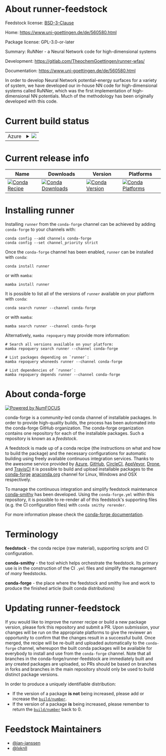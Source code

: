 About runner-feedstock
======================

Feedstock license: [BSD-3-Clause](https://github.com/conda-forge/runner-feedstock/blob/main/LICENSE.txt)

Home: https://www.uni-goettingen.de/de/560580.html

Package license: GPL-3.0-or-later

Summary: RuNNer - a Neural Network code for high-dimensional systems

Development: https://gitlab.com/TheochemGoettingen/runner-wfas/

Documentation: https://www.uni-goettingen.de/de/560580.html

In order to develop Neural Network potential-energy surfaces for a
variety of system, we have developed our in-house NN code for
high-dimensional systems called RuNNer, which was the first
implementation of high-dimensional NN potentials. Much of the
methodology has been originally developed with this code.


Current build status
====================


<table>
    
  <tr>
    <td>Azure</td>
    <td>
      <details>
        <summary>
          <a href="https://dev.azure.com/conda-forge/feedstock-builds/_build/latest?definitionId=12016&branchName=main">
            <img src="https://dev.azure.com/conda-forge/feedstock-builds/_apis/build/status/runner-feedstock?branchName=main">
          </a>
        </summary>
        <table>
          <thead><tr><th>Variant</th><th>Status</th></tr></thead>
          <tbody><tr>
              <td>linux_64_mpimpich</td>
              <td>
                <a href="https://dev.azure.com/conda-forge/feedstock-builds/_build/latest?definitionId=12016&branchName=main">
                  <img src="https://dev.azure.com/conda-forge/feedstock-builds/_apis/build/status/runner-feedstock?branchName=main&jobName=linux&configuration=linux%20linux_64_mpimpich" alt="variant">
                </a>
              </td>
            </tr><tr>
              <td>linux_64_mpiopenmpi</td>
              <td>
                <a href="https://dev.azure.com/conda-forge/feedstock-builds/_build/latest?definitionId=12016&branchName=main">
                  <img src="https://dev.azure.com/conda-forge/feedstock-builds/_apis/build/status/runner-feedstock?branchName=main&jobName=linux&configuration=linux%20linux_64_mpiopenmpi" alt="variant">
                </a>
              </td>
            </tr><tr>
              <td>osx_64_mpimpich</td>
              <td>
                <a href="https://dev.azure.com/conda-forge/feedstock-builds/_build/latest?definitionId=12016&branchName=main">
                  <img src="https://dev.azure.com/conda-forge/feedstock-builds/_apis/build/status/runner-feedstock?branchName=main&jobName=osx&configuration=osx%20osx_64_mpimpich" alt="variant">
                </a>
              </td>
            </tr><tr>
              <td>osx_64_mpiopenmpi</td>
              <td>
                <a href="https://dev.azure.com/conda-forge/feedstock-builds/_build/latest?definitionId=12016&branchName=main">
                  <img src="https://dev.azure.com/conda-forge/feedstock-builds/_apis/build/status/runner-feedstock?branchName=main&jobName=osx&configuration=osx%20osx_64_mpiopenmpi" alt="variant">
                </a>
              </td>
            </tr>
          </tbody>
        </table>
      </details>
    </td>
  </tr>
</table>

Current release info
====================

| Name | Downloads | Version | Platforms |
| --- | --- | --- | --- |
| [![Conda Recipe](https://img.shields.io/badge/recipe-runner-green.svg)](https://anaconda.org/conda-forge/runner) | [![Conda Downloads](https://img.shields.io/conda/dn/conda-forge/runner.svg)](https://anaconda.org/conda-forge/runner) | [![Conda Version](https://img.shields.io/conda/vn/conda-forge/runner.svg)](https://anaconda.org/conda-forge/runner) | [![Conda Platforms](https://img.shields.io/conda/pn/conda-forge/runner.svg)](https://anaconda.org/conda-forge/runner) |

Installing runner
=================

Installing `runner` from the `conda-forge` channel can be achieved by adding `conda-forge` to your channels with:

```
conda config --add channels conda-forge
conda config --set channel_priority strict
```

Once the `conda-forge` channel has been enabled, `runner` can be installed with `conda`:

```
conda install runner
```

or with `mamba`:

```
mamba install runner
```

It is possible to list all of the versions of `runner` available on your platform with `conda`:

```
conda search runner --channel conda-forge
```

or with `mamba`:

```
mamba search runner --channel conda-forge
```

Alternatively, `mamba repoquery` may provide more information:

```
# Search all versions available on your platform:
mamba repoquery search runner --channel conda-forge

# List packages depending on `runner`:
mamba repoquery whoneeds runner --channel conda-forge

# List dependencies of `runner`:
mamba repoquery depends runner --channel conda-forge
```


About conda-forge
=================

[![Powered by
NumFOCUS](https://img.shields.io/badge/powered%20by-NumFOCUS-orange.svg?style=flat&colorA=E1523D&colorB=007D8A)](https://numfocus.org)

conda-forge is a community-led conda channel of installable packages.
In order to provide high-quality builds, the process has been automated into the
conda-forge GitHub organization. The conda-forge organization contains one repository
for each of the installable packages. Such a repository is known as a *feedstock*.

A feedstock is made up of a conda recipe (the instructions on what and how to build
the package) and the necessary configurations for automatic building using freely
available continuous integration services. Thanks to the awesome service provided by
[Azure](https://azure.microsoft.com/en-us/services/devops/), [GitHub](https://github.com/),
[CircleCI](https://circleci.com/), [AppVeyor](https://www.appveyor.com/),
[Drone](https://cloud.drone.io/welcome), and [TravisCI](https://travis-ci.com/)
it is possible to build and upload installable packages to the
[conda-forge](https://anaconda.org/conda-forge) [anaconda.org](https://anaconda.org/)
channel for Linux, Windows and OSX respectively.

To manage the continuous integration and simplify feedstock maintenance
[conda-smithy](https://github.com/conda-forge/conda-smithy) has been developed.
Using the ``conda-forge.yml`` within this repository, it is possible to re-render all of
this feedstock's supporting files (e.g. the CI configuration files) with ``conda smithy rerender``.

For more information please check the [conda-forge documentation](https://conda-forge.org/docs/).

Terminology
===========

**feedstock** - the conda recipe (raw material), supporting scripts and CI configuration.

**conda-smithy** - the tool which helps orchestrate the feedstock.
                   Its primary use is in the construction of the CI ``.yml`` files
                   and simplify the management of *many* feedstocks.

**conda-forge** - the place where the feedstock and smithy live and work to
                  produce the finished article (built conda distributions)


Updating runner-feedstock
=========================

If you would like to improve the runner recipe or build a new
package version, please fork this repository and submit a PR. Upon submission,
your changes will be run on the appropriate platforms to give the reviewer an
opportunity to confirm that the changes result in a successful build. Once
merged, the recipe will be re-built and uploaded automatically to the
`conda-forge` channel, whereupon the built conda packages will be available for
everybody to install and use from the `conda-forge` channel.
Note that all branches in the conda-forge/runner-feedstock are
immediately built and any created packages are uploaded, so PRs should be based
on branches in forks and branches in the main repository should only be used to
build distinct package versions.

In order to produce a uniquely identifiable distribution:
 * If the version of a package **is not** being increased, please add or increase
   the [``build/number``](https://docs.conda.io/projects/conda-build/en/latest/resources/define-metadata.html#build-number-and-string).
 * If the version of a package **is** being increased, please remember to return
   the [``build/number``](https://docs.conda.io/projects/conda-build/en/latest/resources/define-metadata.html#build-number-and-string)
   back to 0.

Feedstock Maintainers
=====================

* [@jan-janssen](https://github.com/jan-janssen/)
* [@lxknll](https://github.com/lxknll/)

